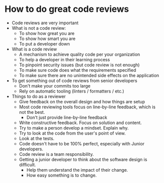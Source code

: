 # How to do great code reviews

* Code reviews are very important
* What is not a code review:  
  * To show how great you are
  * To show how smart you are
  * To put a developer down
* What is a code review
  * A mechanism to achieve quality code per your organization
  * To help a developer in their learning process
  * To pinpoint security issues (but code review is not enough)
  * To make sure code does what the requirements specified
  * To make sure there are no unintended side effects on the application
* To get something out of code reviews from senior developers
  * Don't make your commits too large
  * Rely on automatic tooling (linters / formatters / etc.)
* Things to do as a reviewer
  * Give feedback on the overall design and how things are setup
  * Most code reviewing tools focus on line-by-line feedback, which is not the best.
    * Don't just provide line-by-line feedback
  * Write constructive feedback. Focus on solution and content.
  * Try to make a person develop a mindset. Explain why.
  * Try to look at the code from the user's point of view.
  * Look at the tests.
  * Code doesn't have to be 100% perfect, especially with Junior developers.
  * Code review is a team responsibility.
  * Getting a junior developer to think about the software design is difficult.
    * Help them understand the impact of their change.
    * How easy something is to change.
